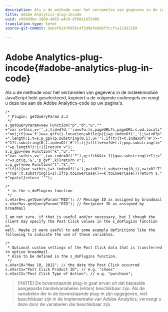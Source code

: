 ```yaml
---
description: Als u de methode voor het verzamelen van gegevens in de insteekmodule JavaScript hebt geselecteerd, kopieert u de volgende coderegels en voegt u deze toe aan de Adobe Analytics-code op uw pagina's.
title: Adobe Analytics-plug-incode
uuid: e99999be-1800-4d63-a4cb-df68a1b53d0d
translation-type: tm+mt
source-git-commit: dabaf6247695bc4f3d9bfe668f3ccfca12a52269

---
```



# Adobe Analytics-plug-incode{#adobe-analytics-plug-in-code}

Als u de methode voor het verzamelen van gegevens in de insteekmodule JavaScript hebt geselecteerd, kopieert u de volgende coderegels en voegt u deze toe aan de Adobe Analytics-code op uw pagina&#39;s.

```
/* 
 * Plugin: getQueryParam 2.3 
 */ 
s.getQueryParam=new Function("p","d","u","" 
+"var s=this,v='',i,t;d=d?d:'';u=u?u:(s.pageURL?s.pageURL:s.wd.locati" 
+"on);if(u=='f')u=s.gtfs().location;while(p){i=p.indexOf(',');i=i<0?p" 
+".length:i;t=s.p_gpv(p.substring(0,i),u+'');if(t){t=t.indexOf('#')>-" 
+"1?t.substring(0,t.indexOf('#')):t;}if(t)v+=v?d+t:t;p=p.substring(i=" 
+"=p.length?i:i+1)}return v"); 
s.p_gpv=new Function("k","u","" 
+"var s=this,v='',i=u.indexOf('?'),q;if(k&&i>-1){q=u.substring(i+1);v" 
+"=s.pt(q,'&','p_gvf',k)}return v"); 
s.p_gvf=new Function("t","k","" 
+"if(t){var s=this,i=t.indexOf('='),p=i<0?t:t.substring(0,i),v=i<0?'T" 
+"rue':t.substring(i+1);if(p.toLowerCase()==k.toLowerCase())return s." 
+"epa(v)}return ''"); 
 
/* 
 * in the s_doPlugins function 
 */ 
s.eVar8=s.getQueryParam("MID"); // Message ID as assigned by broadmail 
s.eVar9=s.getQueryParam("RID"); // Recipient ID as assigned by broadmail 
 
I am not sure, if that is useful and/or necessary, but I though the  
client may specify the Post Click values in the s_doPlugins function as  
well. Maybe it were useful to add some example definitions like the  
following to indicate the use of these variables.
 
/* 
 * Optional custom settings of the Post Click data that is transferred to optivo broadmail.
 * Also to be defined in the s_doPlugins function.
 */ 
s.eVar10="May 10, 2012"; // the date the Post Click occurred 
s.eVar11="Post Click Product ID"; // e.g. "shoes" 
s.eVar12="Post Click Type of Action"; // e.g. "purchase"; 
```

>[!NOTE] De bovenstaande plug-in gaat ervan uit dat bepaalde aangepaste handelvariabelen (eVars) beschikbaar zijn. Als de variabelen die in de bovenstaande plug-in zijn opgegeven, niet beschikbaar zijn in de implementatie van Adobe Analytics, vervangt u deze door de variabelen die beschikbaar zijn.

